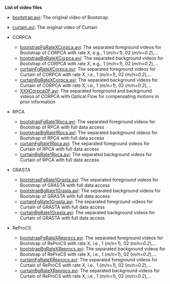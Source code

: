
**List of video files**

- [bootstrap.avi](https://github.com/huynhlvd/corpca/blob/master/videos/bootstrap.avi?raw=true): The original video of Bootstrap
- [curtain.avi](https://github.com/huynhlvd/corpca/blob/master/videos/curtain.avi?raw=true): The original video of Curtain

- CORPCA
  - [bootstrapFgRateXCorpca.avi](): The separated foreground videos for Bootstrap of CORPCA with rate X, e.g., 1 (_m/n=1_), 02 (_m/n=0.2_),...
  - [bootstrapBgRateXCorpca.avi](): The separated background videos for Bootstrap of CORPCA with rate X, e.g., 1 (_m/n=1_), 02 (_m/n=0.2_),...
  - [curtainFgRateXCorpca.avi](): The separated foreground videos for Curtain of CORPCA with rate X, i.e., 1 (_m/n=1_), 02 (_m/n=0.2_),...
  - [curtainBgRateXCorpca.avi](): The separated background videos for Curtain of CORPCA with rate X, i.e., 1 (_m/n=1_), 02 (_m/n=0.2_),...
  - [XXXCorpcaOF.avi](): The separated foreground and background videos of CORPCA with Optical Flow for compensating motions in prior information
  
- RPCA
  - [bootstrapFgRate1Rpca.avi](): The separated foreground videos for Bootstrap of RPCA with full data access
  - [bootstrapBgRate1Rpca.avi](): The separated background videos for Bootstrap of RPCA with full data access
  - [curtainFgRate1Rpca.avi](): The separated foreground videos for Curtain of RPCA with full data access
  - [curtainBgRate1Rpca.avi](): The separated background videos for Curtain of RPCA with full data access
  
 - GRASTA
    - [bootstrapFgRate1Grasta.avi](): The separated foreground videos for Bootstrap of GRASTA with full data access
    - [bootstrapBgRate1Grasta.avi](): The separated background videos for Bootstrap of GRASTA with full data access
    - [curtainFgRate1Grasta.avi](): The separated foreground videos for Curtain of GRASTA with full data access
    - [curtainBgRate1Grasta.avi](): The separated background videos for Curtain of GRASTA with full data access

- ReProCS
  - [bootstrapFgRateXReprocs.avi](): The separated foreground videos for Bootstrap of ReProCS with rate X, i.e., 1 (_m/n=1_), 02 (_m/n=0.2_),...
  - [bootstrapBgRateXReprocs.avi](): The separated background videos for Bootstrap of ReProCS with rate X, i.e., 1 (_m/n=1_), 02 (_m/n=0.2_),...
  - [curtainFgRateXReprocs.avi](): The separated foreground videos for Curtain of ReProCS with rate X, i.e., 1 (_m/n=1_), 02 (_m/n=0.2_),...
  - [curtainBgRateXReprocs.avi](): The separated background videos for Curtain of ReProCS with rate X, i.e., 1 (_m/n=1_), 02 (_m/n=0.2_),...
